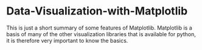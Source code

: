 # Data-Visualization-with-Matplotlib

This is just a short summary of some features of Matplotlib. Matplotlib is a basis of many of the other visualization libraries that is available for python, it is therefore very important to know the basics.
